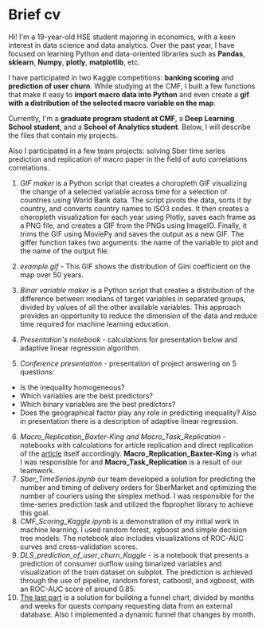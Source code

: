 # Brief cv

Hi! I'm a 19-year-old HSE student majoring in economics, with a keen interest in data science and data analytics. Over the past year, I have focused on learning Python and data-oriented libraries such as **Pandas**, **sklearn**, **Numpy**, **plotly**, **matplotlib**, etc. 

I have participated in two Kaggle competitions: **banking scoring** and **prediction of user churn**. While studying at the CMF, I built a few functions that make it easy to **import macro data into Python** and even create a **gif with a distribution of the selected macro variable on the map**. 

Currently, I'm a **graduate program student at CMF**, a **Deep Learning School student**, and a **School of Analytics student**. Below, I will describe the files that contain my projects.

Also I participated in a few team projects: solving Sber time series prediction and replication of macro paper in the field of auto correlations correlations. 

1. *GIF maker* is a Python script that creates a choropleth GIF visualizing the change of a selected variable across time for a selection of countries using World Bank data. The script pivots the data, sorts it by country, and converts country names to ISO3 codes. It then creates a choropleth visualization for each year using Plotly, saves each frame as a PNG file, and creates a GIF from the PNGs using ImageIO. Finally, it trims the GIF using MoviePy and saves the output as a new GIF. The giffer function takes two arguments: the name of the variable to plot and the name of the output file.

2. *example.gif* - This GIF shows the distribution of Gini coefficient on the map over 50 years.

3. *Binar variable maker* is a Python script that creates a distribution of the difference between medians of target variables in separated groups, divided by values of all the other available variables. This approach provides an opportunity to reduce the dimension of the data and reduce time required for machine learning education.

4. *Presentation's notebook* - calculations for presentation below and adaptive linear regression algorithm.
5. *Conference presentation* - presentation of project answering on 5 questions: 
- Is the inequality homogeneous? 
- Which variables are the best predictors?
-  Which binary variables are the best predictors? 
- Does the geographical factor play any role in predicting inequality?
Also in presentation there is a description of adaptive linear regression.
6. *Macro_Replication_Baxter-King and Macro_Task_Replication* - notebooks with calculations for article replication and direct replication of the [article](https://www.ecb.europa.eu/pub/pdf/scpwps/ecbwp095.pdf) itself accordingly. **Macro_Replication_Baxter-King** is what I was responsible for and **Macro_Task_Replication** is a result of our teamwork.
7. *Sber_TimeSeries.ipynb* our team developed a solution for predicting the number and timing of delivery orders for SberMarket and optimizing the number of couriers using the simplex method. I was responsible for the time-series prediction task and utilized the fbprophet library to achieve this goal.
8. *CMF_Scoring_Kaggle.ipynb* is a demonstration of my initial work in machine learning. I used random forest, xgboost and simple decision tree models. The notebook also includes visualizations of ROC-AUC curves and cross-validation scores.
9. *DLS_prediction_of_user_churn_Kaggle* - is a notebook that presents a prediction of consumer outflow using binarized variables and visualization of the train dataset on subplot. The prediction is achieved through the use of pipeline, random forest, catboost, and xgboost, with an ROC-AUC score of around 0.85.
10. [The last part](https://colab.research.google.com/drive/1NLmjmqKmsfP6zsaiePSqd3djddoiR29Q?usp=sharing) is a solution for building a funnel chart, divided by months and weeks for quests company requesting data from an external database. Also I implemented a dynamic funnel that changes by month.
